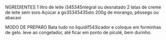 NGREDIENTES
1 litro de leite i345345ntegral ou desnatado
2 latas de creme de leite sem soro
Açúcar a go35345435sto
200g de morango, pêssego ou abacaxi

MODO DE PREPARO
Bata tudo no liquidif543icador e coloque em forminhas de gelo. leve ao congelador, até ficar em ponto de picolé, bem durinho.
